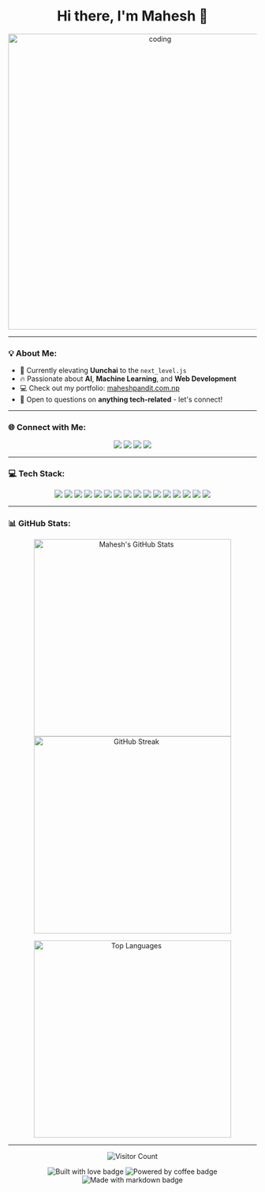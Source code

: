 <h1 align="center">Hi there, I'm Mahesh 👋</h1>

<p align="center">
  <img src="https://i.pinimg.com/originals/f8/41/ac/f841ac2befaedda240c55a06b23b33ec.gif" alt="coding" width="600"/>
</p>

---

### 💡 About Me:
- 🚀 Currently elevating **Uunchai** to the `next_level.js`
- 🔥 Passionate about **AI**, **Machine Learning**, and **Web Development**
- 💻 Check out my portfolio: [maheshpandit.com.np](https://maheshpandit.com.np)
- 💬 Open to questions on **anything tech-related** - let's connect!

---

### 🌐 Connect with Me:
<p align="center">
  <a href="https://linkedin.com/in/maheshpandit2" target="_blank"><img src="https://img.shields.io/badge/LinkedIn-%230077B5.svg?style=for-the-badge&logo=linkedin&logoColor=white"/></a>
  <a href="mailto:youremail@domain.com" target="_blank"><img src="https://img.shields.io/badge/Email-D14836?style=for-the-badge&logo=gmail&logoColor=white"/></a>
  <a href="https://github.com/maheessh" target="_blank"><img src="https://img.shields.io/badge/GitHub-181717?style=for-the-badge&logo=github&logoColor=white"/></a>
  <a href="https://maheshpandit.com.np" target="_blank"><img src="https://img.shields.io/badge/Portfolio-000000?style=for-the-badge&logo=web&logoColor=white"/></a>
</p>

---

### 💻 Tech Stack:
<p align="center">
  <img src="https://img.shields.io/badge/Dart-%230175C2.svg?style=for-the-badge&logo=dart&logoColor=white"/>
  <img src="https://img.shields.io/badge/HTML5-%23E34F26.svg?style=for-the-badge&logo=html5&logoColor=white"/>
  <img src="https://img.shields.io/badge/JavaScript-%23323330.svg?style=for-the-badge&logo=javascript&logoColor=%23F7DF1E"/>
  <img src="https://img.shields.io/badge/Java-%23ED8B00.svg?style=for-the-badge&logo=java&logoColor=white"/>
  <img src="https://img.shields.io/badge/Python-3670A0?style=for-the-badge&logo=python&logoColor=ffdd54"/>
  <img src="https://img.shields.io/badge/C++-%2300599C.svg?style=for-the-badge&logo=c%2B%2B&logoColor=white"/>
  <img src="https://img.shields.io/badge/CSS3-%231572B6.svg?style=for-the-badge&logo=css3&logoColor=white"/>
  <img src="https://img.shields.io/badge/Firebase-%23039BE5.svg?style=for-the-badge&logo=firebase"/>
  <img src="https://img.shields.io/badge/Vercel-%23000000.svg?style=for-the-badge&logo=vercel&logoColor=white"/>
  <img src="https://img.shields.io/badge/.NET-5C2D91?style=for-the-badge&logo=.net&logoColor=white"/>
  <img src="https://img.shields.io/badge/Django-%23092E20.svg?style=for-the-badge&logo=django&logoColor=white"/>
  <img src="https://img.shields.io/badge/Flutter-%2302569B.svg?style=for-the-badge&logo=Flutter&logoColor=white"/>
  <img src="https://img.shields.io/badge/Adobe-%23FF0000.svg?style=for-the-badge&logo=adobe&logoColor=white"/>
  <img src="https://img.shields.io/badge/Canva-%2300C4CC.svg?style=for-the-badge&logo=Canva&logoColor=white"/>
  <img src="https://img.shields.io/badge/Figma-%23F24E1E.svg?style=for-the-badge&logo=figma&logoColor=white"/>
  <img src="https://img.shields.io/badge/Framer-black?style=for-the-badge&logo=framer&logoColor=blue"/>
</p>

---

### 📊 GitHub Stats:
<p align="center">
  <img src="https://github-readme-stats.vercel.app/api?username=maheessh&theme=vue&hide_border=false&include_all_commits=false&count_private=true" alt="Mahesh's GitHub Stats" width="400px"/>
  <img src="https://github-readme-streak-stats.herokuapp.com/?user=maheessh&theme=vue&hide_border=false" alt="GitHub Streak" width="400px"/>
</p>

<p align="center">
  <img src="https://github-readme-stats.vercel.app/api/top-langs/?username=maheessh&theme=vue&hide_border=false&include_all_commits=false&count_private=true&layout=compact" alt="Top Languages" width="400px"/>
</p>

---

<p align="center">
  <img src="https://visitcount.itsvg.in/api?id=maheessh&icon=0&color=0" alt="Visitor Count"/>
</p>

<p align="center">
  <img src="https://forthebadge.com/images/badges/built-with-love.svg" alt="Built with love badge"/>
  <img src="https://forthebadge.com/images/badges/powered-by-coffee.svg" alt="Powered by coffee badge"/>
  <img src="https://forthebadge.com/images/badges/made-with-markdown.svg" alt="Made with markdown badge"/>
</p>
